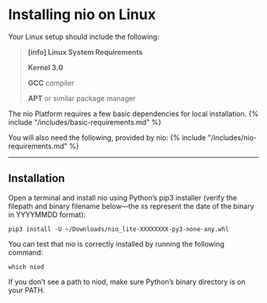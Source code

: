 # Installing nio on <span class="allow-caps">Linux</span>

Your Linux setup should include the following:
> **[info] <span class="allow-caps">Linux</span> System Requirements**
>
> **Kernel 3.0**
>
> **GCC** compiler
>
> **APT** or similar package manager

The nio Platform requires a few basic dependencies for local installation.
{% include "/includes/basic-requirements.md" %}

You will also need the following, provided by nio:
{% include "/includes/nio-requirements.md" %}

---
## Installation

Open a terminal and install nio using Python’s pip3 installer (verify the filepath and binary filename below—the `X`s represent the date of the binary in YYYYMMDD format):
```
pip3 install -U ~/Downloads/nio_lite-XXXXXXXX-py3-none-any.whl
```
You can test that nio is correctly installed by running the following command:
```
which niod
```
If you don’t see a path to niod, make sure Python’s binary directory is on your PATH.
